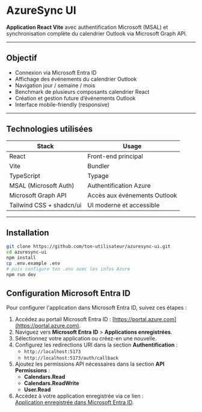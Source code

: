 # AzureSync UI

**Application React Vite** avec authentification Microsoft (MSAL) et synchronisation complète du calendrier Outlook via Microsoft Graph API.

---

## Objectif

- Connexion via Microsoft Entra ID
- Affichage des événements du calendrier Outlook
- Navigation jour / semaine / mois
- Benchmark de plusieurs composants calendrier React
- Création et gestion future d’événements Outlook
- Interface mobile-friendly (responsive)

---

## Technologies utilisées

| Stack                    | Usage                        |
| ------------------------ | ---------------------------- |
| React                    | Front-end principal          |
| Vite                     | Bundler                      |
| TypeScript               | Typage                       |
| MSAL (Microsoft Auth)    | Authentification Azure       |
| Microsoft Graph API      | Accès aux événements Outlook |
| Tailwind CSS + shadcn/ui | UI moderne et accessible     |

---

## Installation

```bash
git clone https://github.com/ton-utilisateur/azuresync-ui.git
cd azuresync-ui
npm install
cp .env.example .env
# puis configure ton .env avec les infos Azure
npm run dev

```

## Configuration Microsoft Entra ID

Pour configurer l'application dans Microsoft Entra ID, suivez ces étapes :

1. Accédez au portail Microsoft Entra ID : [https://portal.azure.com](https://portal.azure.com).
2. Naviguez vers **Microsoft Entra ID** > **Applications enregistrées**.
3. Sélectionnez votre application ou créez-en une nouvelle.
4. Configurez les redirections URI dans la section **Authentification** :
   - `http://localhost:5173`
   - `http://localhost:5173/auth/callback`
5. Ajoutez les permissions API nécessaires dans la section **API Permissions** :
   - **Calendars.Read**
   - **Calendars.ReadWrite**
   - **User.Read**
6. Accédez à votre application enregistrée via ce lien :  
   [Application enregistrée dans Microsoft Entra ID](https://portal.azure.com/#home).
